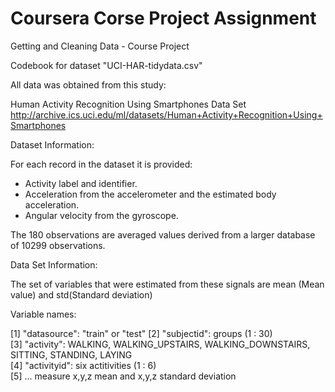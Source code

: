 Coursera Corse Project Assignment
===============

Getting and Cleaning Data - Course Project

Codebook for dataset "UCI-HAR-tidydata.csv"

All data was obtained from this study:

Human Activity Recognition Using Smartphones Data Set 
http://archive.ics.uci.edu/ml/datasets/Human+Activity+Recognition+Using+Smartphones 

Dataset Information:

For each record in the dataset it is provided: 
- Activity label and identifier.
- Acceleration from the accelerometer and the estimated body acceleration. 
- Angular velocity from the gyroscope. 

The 180 observations are averaged values derived from a larger database of 10299 observations.

Data Set Information:

The set of variables that were estimated from these signals are mean (Mean value) and std(Standard deviation)

Variable names:

 [1] "datasource":	"train" or "test"
 [2] "subjectid":	groups (1 : 30)                                                        
 [3] "activity":	WALKING, WALKING_UPSTAIRS, WALKING_DOWNSTAIRS, SITTING, STANDING, LAYING                                                              
 [4] "activityid":	six actitivities (1 : 6)                                                       
 [5] ...
     measure x,y,z mean and x,y,z standard deviation
	 


